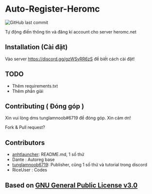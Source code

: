 # Auto-Register-Heromc
![GitHub last commit](https://img.shields.io/github/last-commit/tunglamnoob6719/Auto-Reg-Heromc)

Tự động điền thông tin và đăng kí account cho server heromc.net

## Installation (Cài đặt)

Vào server https://discord.gg/gzWSyRR6zS để biết cách cài đặt!

## TODO

- Thêm requirements.txt
- Thêm phần giải

## Contributing ( Đóng góp )

Xin vui lòng dms tunglamnoob#6719 để đóng góp. Xin cảm ơn!

Fork & Pull request?

## Contributors

- [anhtlauncher](https://github.com/anhtlauncher): README.md, 1 số thứ
- Dante : Autoreg base
- [tunglamnoob6719](https://github.com/tunglamnoob6719): Publisher, cũng 1 số thứ và tutorial trong discord
- RiceUser : Codes

## Based on [GNU General Public License v3.0](https://github.com/tunglamnoob6719/Auto-Reg-Heromc/blob/main/LICENSE)
